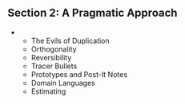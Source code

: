 ## Section 2: A Pragmatic Approach

* 
    * The Evils of Duplication
    * Orthogonality
    * Reversibility
    * Tracer Bullets
    * Prototypes and Post-It Notes
    * Domain Languages
    * Estimating

